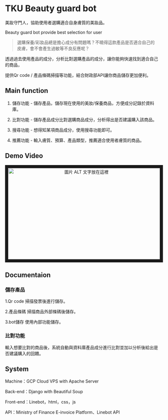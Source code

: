 # TKU Beauty guard bot

美妝守門人，協助使用者選購適合自身膚質的美妝品。

Beauty guard bot provide best selection for user

> 選購保養/彩妝品總是擔心成分有問題嗎？不曉得這款產品是否適合自己的皮膚，會不會產生過敏等不良反應呢？

透過過去使用產品的成分，分析比對選購產品的成分，讓你能夠快速找到適合自己的商品，

提供Qr code / 產品條碼掃描等功能，結合財政部API讓你商品儲存更加便利。

## Main function

1. 儲存功能 - 儲存產品，儲存現在使用的美妝/保養商品，方便成分記錄於資料庫。

2. 比對功能 - 儲存產品成分比對選購商品成分，分析得出是否建議購入該商品。
 
3. 搜尋功能 - 想得知某項商品成分，使用搜尋功能即可。
 
4. 推薦功能 - 輸入膚質、預算、產品類型，推薦適合使用者膚質的商品。

## Demo Video

<div align=center>
<a href="https://www.youtube.com/watch?v=kjDUKZ1lwKM" target="_blank"><img src="https://github.com/e40111c/LinebotProject/blob/master/static/demo.png" 
alt="圖片 ALT 文字放在這裡" width="500" height="300" border="10" /></a>
</div>

## Documentaion

### 儲存產品

1.Qr code 掃描發票後進行儲存。

2.產品條碼 掃描商品外部條碼後儲存。

3.bot儲存 使用內部功能儲存。

### 比對功能

輸入想要比對的商品後，系統自動與資料庫產品成分進行比對並加以分析後給出是否建議購入的回饋。

## System

Machine：GCP Cloud VPS with Apache Server

Back-end：Django with Beautiful Soup 

Front-end：Linebot，html，css，js

API：Ministry of Finance E-invoice Platform、Linebot API

